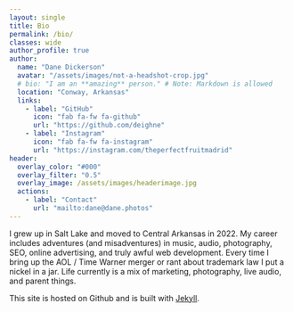 ```yaml
---
layout: single
title: Bio
permalink: /bio/
classes: wide
author_profile: true
author:
  name: "Dane Dickerson"
  avatar: "/assets/images/not-a-headshot-crop.jpg"
  # bio: "I am an **amazing** person." # Note: Markdown is allowed
  location: "Conway, Arkansas"
  links:
    - label: "GitHub"
      icon: "fab fa-fw fa-github"
      url: "https://github.com/deighne"
    - label: "Instagram"
      icon: "fab fa-fw fa-instagram"
      url: "https://instagram.com/theperfectfruitmadrid"
header:
  overlay_color: "#000"
  overlay_filter: "0.5"
  overlay_image: /assets/images/headerimage.jpg
  actions:
    - label: "Contact"
      url: "mailto:dane@dane.photos"
---
```


I grew up in Salt Lake and moved to Central Arkansas in 2022. My career includes adventures (and misadventures) in music, audio, photography, SEO, online advertising, and truly awful web development. Every time I bring up the AOL / Time Warner merger or rant about trademark law I put a nickel in a jar. Life currently is a mix of marketing, photography, live audio, and parent things.

This site is hosted on Github and is built with [Jekyll](https://github.com/jekyll). 